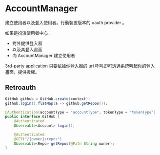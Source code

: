 # AccountManager

建立使用者以及登入使用者。行動裝置版本的 oauth provider 。

如果是扮演使用者中心：

* 對外提供登入器
* 以及其登入畫面
* 向 AccountManager 建立使用者

3rd-party application 只要依據你登入器的 uri 呼叫即可透過系統叫起你的登入畫面，提供授權。

## Retroauth

```java
GitHub github = GitHub.create(context);
github.login().flatMap(a -> github.getRepos());
```

```java
@Authentication(accountType = "accountType", tokenType = "tokenType")
public interface GitHub {
    @Authenticated
    Observable<Account> login();

    @Authenticated
    @GET("/{owner}/repos")
    Observable<Repo> getRepos(@Path String owner);
}
```